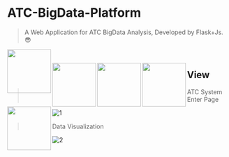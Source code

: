 # ATC-BigData-Platform
> A Web Application for ATC BigData Analysis, Developed by Flask+Js. 😎

<img src='https://img.shields.io/badge/version-1.0.0-blue.svg'  align='left' style=' width:100px'/></br>

<img src='https://img.shields.io/badge/python-3.5.7-blue.svg'  align='left' style=' width:100px'/>

<img src='https://img.shields.io/badge/flask-1.0.2-blue.svg'  align='left' style=' width:100px'/>

<img src='https://img.shields.io/badge/neo4j-3.5.7-orange.svg'  align='left' style=' width:100px'/>

<img src='https://img.shields.io/badge/License-MIT-yellow.svg'  align='left' style=' width:100px'/>

## View

> ATC System Enter Page

![1](http://kylinhub.oss-cn-shanghai.aliyuncs.com/2019-08-06-2.jpg)

> Data Visualization

![2](http://kylinhub.oss-cn-shanghai.aliyuncs.com/2019-08-06-1.jpg)
